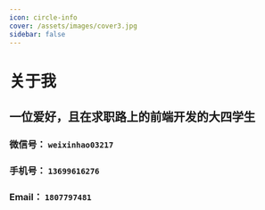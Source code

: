 ```yaml
---
icon: circle-info
cover: /assets/images/cover3.jpg
sidebar: false
---
```


# 关于我

## 一位爱好，且在求职路上的前端开发的大四学生

### 微信号： `weixinhao03217`
### 手机号： `13699616276`
### Email： `1807797481`



